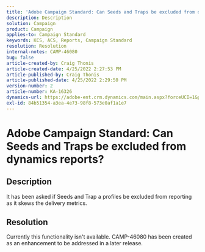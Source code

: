 ```yaml
---
title: 'Adobe Campaign Standard: Can Seeds and Traps be excluded from dynamics reports?'
description: Description
solution: Campaign
product: Campaign
applies-to: Campaign Standard
keywords: KCS, ACS, Reports, Campaign Standard
resolution: Resolution
internal-notes: CAMP-46080
bug: false
article-created-by: Craig Thonis
article-created-date: 4/25/2022 2:27:53 PM
article-published-by: Craig Thonis
article-published-date: 4/25/2022 2:29:50 PM
version-number: 2
article-number: KA-16326
dynamics-url: https://adobe-ent.crm.dynamics.com/main.aspx?forceUCI=1&pagetype=entityrecord&etn=knowledgearticle&id=1a050fe1-a3c4-ec11-a7b6-0022480a1ec2
exl-id: 84b51354-a3ea-4e73-98f8-573e0af1a1e7
---
```

# Adobe Campaign Standard: Can Seeds and Traps be excluded from dynamics reports?

## Description


It has been asked if Seeds and Trap a profiles be excluded from reporting as it skews the delivery metrics.


## Resolution


Currently this functionality isn't available. CAMP-46080 has been created as an enhancement to be addressed in a later release.
